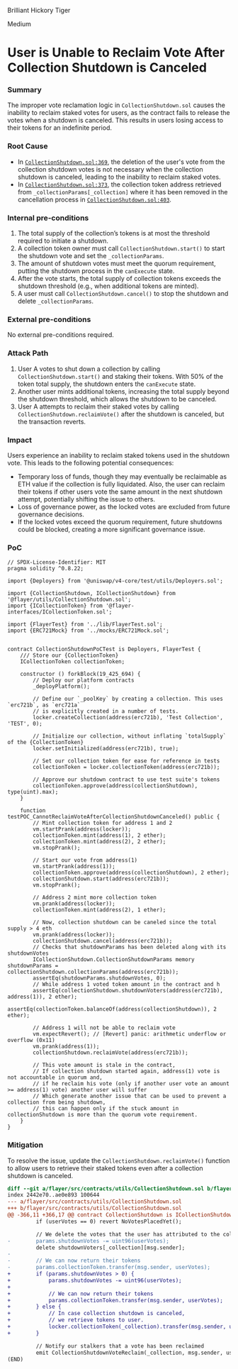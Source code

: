 Brilliant Hickory Tiger

Medium

# User is Unable to Reclaim Vote After Collection Shutdown is Canceled

### Summary

The improper vote reclamation logic in `CollectionShutdown.sol` causes the inability to reclaim staked votes for users, as the contract fails to release the votes when a shutdown is canceled. This results in users losing access to their tokens for an indefinite period.

### Root Cause

- In [`CollectionShutdown.sol:369`](https://github.com/sherlock-audit/2024-08-flayer/blob/0ec252cf9ef0f3470191dcf8318f6835f5ef688c/flayer/src/contracts/utils/CollectionShutdown.sol#L369), the deletion of the user's vote from the collection shutdown votes is not necessary when the collection shutdown is canceled, leading to the inability to reclaim staked votes.
- In [`CollectionShutdown.sol:373`](https://github.com/sherlock-audit/2024-08-flayer/blob/0ec252cf9ef0f3470191dcf8318f6835f5ef688c/flayer/src/contracts/utils/CollectionShutdown.sol#L373), the collection token address retrieved from `_collectionParams[_collection]` where it has been removed in the cancellation process in [`CollectionShutdown.sol:403`](https://github.com/sherlock-audit/2024-08-flayer/blob/0ec252cf9ef0f3470191dcf8318f6835f5ef688c/flayer/src/contracts/utils/CollectionShutdown.sol#L403).

### Internal pre-conditions

1. The total supply of the collection’s tokens is at most the threshold required to initiate a shutdown.
2. A collection token owner must call `CollectionShutdown.start()` to start the shutdown vote and set the `_collectionParams`.
3. The amount of shutdown votes must meet the quorum requirement, putting the shutdown process in the `canExecute` state.
4. After the vote starts, the total supply of collection tokens exceeds the shutdown threshold (e.g., when additional tokens are minted).
5. A user must call `CollectionShutdown.cancel()` to stop the shutdown and delete `_collectionParams`.

### External pre-conditions

No external pre-conditions required.

### Attack Path

1. User A votes to shut down a collection by calling `CollectionShutdown.start()` and staking their tokens. With 50% of the token total supply, the shutdown enters the `canExecute` state.
2. Another user mints additional tokens, increasing the total supply beyond the shutdown threshold, which allows the shutdown to be canceled.
3. User A attempts to reclaim their staked votes by calling `CollectionShutdown.reclaimVote()` after the shutdown is canceled, but the transaction reverts.

### Impact

Users experience an inability to reclaim staked tokens used in the shutdown vote. This leads to the following potential consequences:

- Temporary loss of funds, though they may eventually be reclaimable as ETH value if the collection is fully liquidated. Also, the user can reclaim their tokens if other users vote the same amount in the next shutdown attempt, potentially shifting the issue to others.
- Loss of governance power, as the locked votes are excluded from future governance decisions.
- If the locked votes exceed the quorum requirement, future shutdowns could be blocked, creating a more significant governance issue.

### PoC

```solidity
// SPDX-License-Identifier: MIT
pragma solidity ^0.8.22;

import {Deployers} from '@uniswap/v4-core/test/utils/Deployers.sol';

import {CollectionShutdown, ICollectionShutdown} from '@flayer/utils/CollectionShutdown.sol';
import {ICollectionToken} from '@flayer-interfaces/ICollectionToken.sol';

import {FlayerTest} from '../lib/FlayerTest.sol';
import {ERC721Mock} from '../mocks/ERC721Mock.sol';


contract CollectionShutdownPoCTest is Deployers, FlayerTest {
    /// Store our {CollectionToken}
    ICollectionToken collectionToken;

    constructor () forkBlock(19_425_694) {
        // Deploy our platform contracts
        _deployPlatform();

        // Define our `_poolKey` by creating a collection. This uses `erc721b`, as `erc721a`
        // is explicitly created in a number of tests.
        locker.createCollection(address(erc721b), 'Test Collection', 'TEST', 0);

        // Initialize our collection, without inflating `totalSupply` of the {CollectionToken}
        locker.setInitialized(address(erc721b), true);

        // Set our collection token for ease for reference in tests
        collectionToken = locker.collectionToken(address(erc721b));

        // Approve our shutdown contract to use test suite's tokens
        collectionToken.approve(address(collectionShutdown), type(uint).max);
    }

    function testPOC_CannotReclaimVoteAfterCollectionShutdownCanceled() public {
        // Mint collection token for address 1 and 2
        vm.startPrank(address(locker));
        collectionToken.mint(address(1), 2 ether);
        collectionToken.mint(address(2), 2 ether);
        vm.stopPrank();

        // Start our vote from address(1)
        vm.startPrank(address(1));
        collectionToken.approve(address(collectionShutdown), 2 ether);
        collectionShutdown.start(address(erc721b));
        vm.stopPrank();

        // Address 2 mint more collection token
        vm.prank(address(locker));
        collectionToken.mint(address(2), 1 ether);

        // Now, collection shutdown can be caneled since the total supply > 4 eth
        vm.prank(address(locker));
        collectionShutdown.cancel(address(erc721b));
        // Checks that shutdownParams has been deleted along with its shutdownVotes
        ICollectionShutdown.CollectionShutdownParams memory shutdownParams = collectionShutdown.collectionParams(address(erc721b));
        assertEq(shutdownParams.shutdownVotes, 0);
        // While address 1 voted token amount in the contract and h
        assertEq(collectionShutdown.shutdownVoters(address(erc721b), address(1)), 2 ether);
        assertEq(collectionToken.balanceOf(address(collectionShutdown)), 2 ether);

        // Address 1 will not be able to reclaim vote
        vm.expectRevert(); // [Revert] panic: arithmetic underflow or overflow (0x11)
        vm.prank(address(1));
        collectionShutdown.reclaimVote(address(erc721b));

        // This vote amount is stale in the contract,
        // If collection shutdown started again, address(1) vote is not accountable in quorum and,
        // if he reclaim his vote (only if another user vote an amount >= address(1) vote) another user will suffer
        // Which generate another issue that can be used to prevent a collection from being shutdown,
        // this can happen only if the stuck amount in collectionShutdown is more than the quorum vote requirement.
    }
}
```

### Mitigation

To resolve the issue, update the `CollectionShutdown.reclaimVote()` function to allow users to retrieve their staked tokens even after a collection shutdown is canceled.

```diff
diff --git a/flayer/src/contracts/utils/CollectionShutdown.sol b/flayer/src/contracts/utils/CollectionShutdown.sol
index 2442e70..ae0e893 100644
--- a/flayer/src/contracts/utils/CollectionShutdown.sol
+++ b/flayer/src/contracts/utils/CollectionShutdown.sol
@@ -366,11 +366,17 @@ contract CollectionShutdown is ICollectionShutdown, Ownable, Pausable, Reentranc
         if (userVotes == 0) revert NoVotesPlacedYet();

         // We delete the votes that the user has attributed to the collection
-        params.shutdownVotes -= uint96(userVotes);
         delete shutdownVoters[_collection][msg.sender];
-
-        // We can now return their tokens
-        params.collectionToken.transfer(msg.sender, userVotes);
+        if (params.shutdownVotes > 0) {
+            params.shutdownVotes -= uint96(userVotes);
+
+            // We can now return their tokens
+            params.collectionToken.transfer(msg.sender, userVotes);
+        } else {
+            // In case collection shutdown is canceled,
+            // we retrieve tokens to user.
+            locker.collectionToken(_collection).transfer(msg.sender, userVotes);
+        }

         // Notify our stalkers that a vote has been reclaimed
         emit CollectionShutdownVoteReclaim(_collection, msg.sender, userVotes);
(END)
```